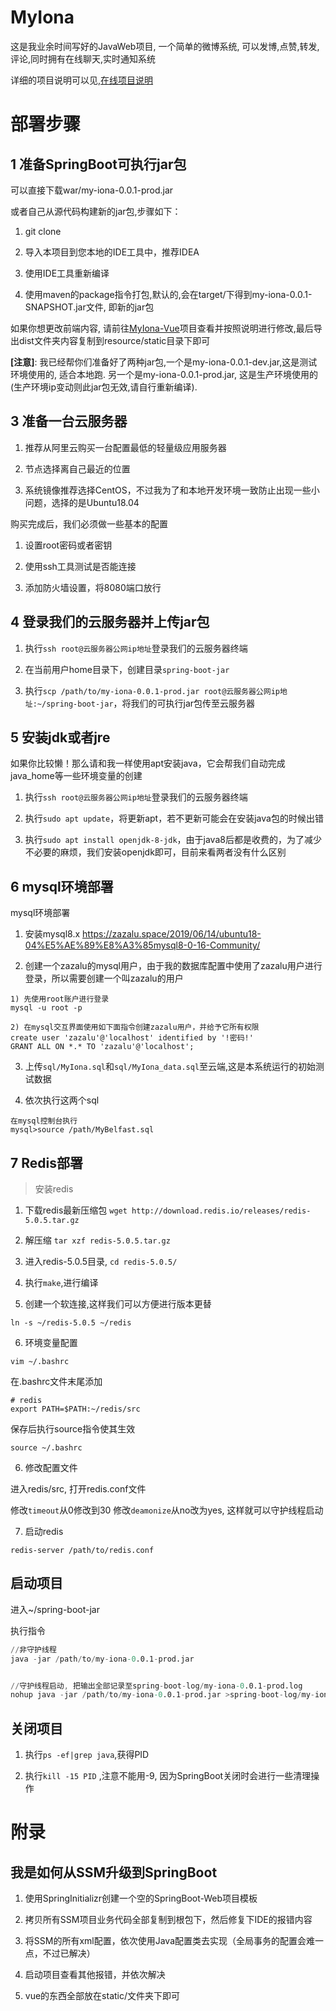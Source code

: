 # MyIona

这是我业余时间写好的JavaWeb项目, 一个简单的微博系统, 可以发博,点赞,转发,评论,同时拥有在线聊天,实时通知系统

详细的项目说明可以见,[在线项目说明](http://47.111.146.215:8080/MyIona/tos?_blank)



# 部署步骤

## 1 准备SpringBoot可执行jar包

可以直接下载war/my-iona-0.0.1-prod.jar

或者自己从源代码构建新的jar包,步骤如下：

1. git clone

2. 导入本项目到您本地的IDE工具中，推荐IDEA

3. 使用IDE工具重新编译

4. 使用maven的package指令打包,默认的,会在target/下得到my-iona-0.0.1-SNAPSHOT.jar文件, 即新的jar包

如果你想更改前端内容, 请前往[MyIona-Vue](https://github.com/zazaluMonster/MyIona-Vue)项目查看并按照说明进行修改,最后导出dist文件夹内容复制到resource/static目录下即可

**[注意]**: 我已经帮你们准备好了两种jar包,一个是my-iona-0.0.1-dev.jar,这是测试环境使用的, 适合本地跑. 另一个是my-iona-0.0.1-prod.jar, 这是生产环境使用的(生产环境ip变动则此jar包无效,请自行重新编译). 

## 3 准备一台云服务器

1. 推荐从阿里云购买一台配置最低的轻量级应用服务器

2. 节点选择离自己最近的位置

3. 系统镜像推荐选择CentOS，不过我为了和本地开发环境一致防止出现一些小问题，选择的是Ubuntu18.04

购买完成后，我们必须做一些基本的配置

1. 设置root密码或者密钥

2. 使用ssh工具测试是否能连接

3. 添加防火墙设置，将8080端口放行

## 4 登录我们的云服务器并上传jar包

1. 执行`ssh root@云服务器公网ip地址`登录我们的云服务器终端

2. 在当前用户home目录下，创建目录`spring-boot-jar`

3. 执行`scp /path/to/my-iona-0.0.1-prod.jar root@云服务器公网ip地址:~/spring-boot-jar`，将我们的可执行jar包传至云服务器

## 5 安装jdk或者jre

如果你比较懒！那么请和我一样使用apt安装java，它会帮我们自动完成java_home等一些环境变量的创建

1. 执行`ssh root@云服务器公网ip地址`登录我们的云服务器终端

2. 执行`sudo apt update`，将更新apt，若不更新可能会在安装java包的时候出错

3. 执行`sudo apt install openjdk-8-jdk`，由于java8后都是收费的，为了减少不必要的麻烦，我们安装openjdk即可，目前来看两者没有什么区别

## 6 mysql环境部署

mysql环境部署

1. 安装mysql8.x
https://zazalu.space/2019/06/14/ubuntu18-04%E5%AE%89%E8%A3%85mysql8-0-16-Community/

2. 创建一个zazalu的mysql用户，由于我的数据库配置中使用了zazalu用户进行登录，所以需要创建一个叫zazalu的用户

```
1) 先使用root账户进行登录 
mysql -u root -p 

2) 在mysql交互界面使用如下面指令创建zazalu用户，并给予它所有权限
create user 'zazalu'@'localhost' identified by '!密码!'
GRANT ALL ON *.* TO 'zazalu'@'localhost';

```

3. 上传`sql/MyIona.sql`和`sql/MyIona_data.sql`至云端,这是本系统运行的初始测试数据

4. 依次执行这两个sql
```
在mysql控制台执行
mysql>source /path/MyBelfast.sql
```

## 7 Redis部署

> 安装redis
1. 下载redis最新压缩包
`wget http://download.redis.io/releases/redis-5.0.5.tar.gz`

2. 解压缩
`tar xzf redis-5.0.5.tar.gz`

3. 进入redis-5.0.5目录, `cd redis-5.0.5/`

4. 执行`make`,进行编译

5. 创建一个软连接,这样我们可以方便进行版本更替

```
ln -s ~/redis-5.0.5 ~/redis
```

6. 环境变量配置

```
vim ~/.bashrc 
```
在.bashrc文件末尾添加
```
# redis
export PATH=$PATH:~/redis/src
```

保存后执行source指令使其生效
```
source ~/.bashrc
```

6. 修改配置文件

进入redis/src, 打开redis.conf文件

修改`timeout`从0修改到30
修改`deamonize`从no改为yes, 这样就可以守护线程启动

7. 启动redis

```
redis-server /path/to/redis.conf
```

## 启动项目

进入~/spring-boot-jar

执行指令
```s
//非守护线程
java -jar /path/to/my-iona-0.0.1-prod.jar


//守护线程启动, 把输出全部记录至spring-boot-log/my-iona-0.0.1-prod.log
nohup java -jar /path/to/my-iona-0.0.1-prod.jar >spring-boot-log/my-iona-0.0.1-prod.log &
```

## 关闭项目

1. 执行`ps -ef|grep java`,获得PID

2. 执行`kill -15 PID` ,注意不能用-9, 因为SpringBoot关闭时会进行一些清理操作


# 附录

## 我是如何从SSM升级到SpringBoot

1. 使用SpringInitializr创建一个空的SpringBoot-Web项目模板

2. 拷贝所有SSM项目业务代码全部复制到根包下，然后修复下IDE的报错内容

3. 将SSM的所有xml配置，依次使用Java配置类去实现（全局事务的配置会难一点，不过已解决）

4. 启动项目查看其他报错，并依次解决

5. vue的东西全部放在static/文件夹下即可
